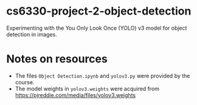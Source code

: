 # cs6330-project-2-object-detection
Experimenting with the You Only Look Once (YOLO) v3 model for object detection in images.

# Notes on resources
* The files `Object Detection.ipynb` and `yolov3.py` were provided by the course.
* The model weights in `yolov3.weights` were acquired from https://pjreddie.com/media/files/yolov3.weights